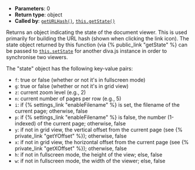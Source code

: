 * **Parameters**: 0
* **Return type**: object
* **Called by**: [`getURLHash()`](#getURLHash),
  [`this.getState()`](#this.getState)

Returns an object indicating the state of the document viewer. This is used
primarily for building the URL hash (shown when clicking the link icon). The
state object returned by this function (via {% public_link "getState" %} can be
passed to [`this.setState`](#this.setState) for another diva.js instance in
order to synchronise two viewers.

The "state" object has the following key-value pairs:

* `f`: true or false (whether or not it's in fullscreen mode)
* `g`: true or false (whether or not it's in grid view)
* `z`: current zoom level (e.g., 2)
* `n`: current number of pages  per row (e.g., 5)
* `i`: if {% settings_link "enableFilename" %} is set, the filename of the
  current page; otherwise, false
* `p`: if {% settings_link "enableFilename" %} is false, the number (1-indexed)
  of the current page; otherwise, false
* `y`: if not in grid view, the vertical offset from the current page (see
  {% private_link "getYOffset" %}); otherwise, false
* `x`: if not in grid view, the horizontal offset from the current page (see
  {% private_link "getXOffset" %}); otherwise, false
* `h`: if not in fullscreen mode, the height of the view; else, false
* `w`: if not in fullscreen mode, the width of the viewer; else, false
